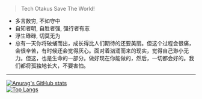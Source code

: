 <!---
Jerryym/Jerryym is a ✨ special ✨ repository because its `README.md` (this file) appears on your GitHub profile.
You can click the Preview link to take a look at your changes.
--->

> Tech Otakus Save The World!

- 多言数穷, 不如守中
- 自知者明, 自胜者强, 强行者有志
- 浮生碌碌, 切莫无为
- 总有一天你将破蛹而出，成长得比人们期待的还要美丽。但这个过程会很痛，会很辛苦，有时候还会觉得灰心。面对着汹涌而来的现实，觉得自己渺小无力。但这，也是生命的一部分。做好现在你能做的，然后，一切都会好的。我们都将孤独地长大，不要害怕。

-----
<!--
[![Ashutosh's github activity graph](https://github-readme-activity-graph.cyclic.app/graph?username=Jerryym&theme=react)](https://github.com/ashutosh00710/github-readme-activity-graph)
-----
-->
[![Anurag's GitHub stats](https://github-readme-stats.vercel.app/api?username=Jerryym&show_icons=true&theme=react&show_owner=true)](https://github.com/anuraghazra/github-readme-stats)  
[![Top Langs](https://github-readme-stats.vercel.app/api/top-langs/?username=Jerryym)](https://github.com/anuraghazra/github-readme-stats)
